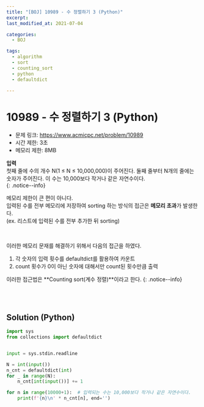 ```yaml
---
title: "[BOJ] 10989 - 수 정렬하기 3 (Python)"
excerpt: 
last_modified_at: 2021-07-04

categories:
  - BOJ

tags:
  - algorithm
  - sort
  - counting_sort
  - python
  - defaultdict

---
```


# 10989 - 수 정렬하기 3 (Python)

- 문제 링크: <https://www.acmicpc.net/problem/10989>
- 시간 제한: 3초
- 메모리 제한: 8MB


**입력**  
첫째 줄에 수의 개수 N(1 ≤ N ≤ 10,000,000)이 주어진다. 둘째 줄부터 N개의 줄에는 숫자가 주어진다. 이 수는 10,000보다 작거나 같은 자연수이다.  
{: .notice--info}

메모리 제한이 큰 편이 아니다.  
입력된 수를 전부 메모리에 저장하여 sorting 하는 방식의 접근은 **메모리 초과**가 발생한다.  
(ex. 리스트에 입력된 수를 전부 추가한 뒤 sorting)

<br>

이러한 메모리 문재를 해결하기 위해서 다음의 접근을 하였다.  

1. 각 숫자의 입력 횟수를 defaultdict를 활용하여 카운트
2. count 횟수가 0이 아닌 숫자에 대해서만 count된 횟수만큼 출력  

이러한 접근법은 **Counting sort(계수 정렬)**이라고 한다.
{: .notice--info}

<br><br>

## Solution (Python)

```python
import sys
from collections import defaultdict


input = sys.stdin.readline

N = int(input())
n_cnt = defaultdict(int)
for _ in range(N):
    n_cnt[int(input())] += 1

for n in range(10000+1):  # 입력되는 수는 10,000보다 작거나 같은 자연수이다.
    print(f'{n}\n' * n_cnt[n], end='')
```
